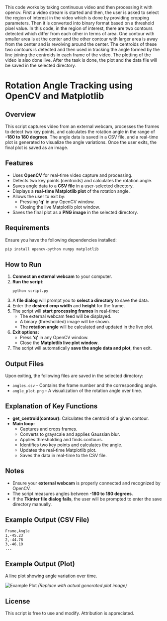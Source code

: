 This code works by taking continuous video and then processing it with opencv.
First a video stream is started and then, the user is asked to select the region of interest in the video which is done by providing cropping parameters.
Then it is converted into binary format based on a threshold pixel value.
In this code, in the region of interest, there are two contours detected which differ from each other in terms of area. One contour with smaller area is at the center and the other contour with larger area is away from the center and is revolving around the center. 
The centroids of these two contours is detected and then used in tracking the angle formed by the line joining the centroids in each frame of the video.
The plotting of the video is also done live. After the task is done, the plot and the data file will be saved in the selected directory.

# Rotation Angle Tracking using OpenCV and Matplotlib

## Overview
This script captures video from an external webcam, processes the frames to detect two key points, and calculates the rotation angle in the range of **-180 to 180 degrees**. The angle data is saved in a CSV file, and a real-time plot is generated to visualize the angle variations. Once the user exits, the final plot is saved as an image.

## Features
- Uses **OpenCV** for real-time video capture and processing.
- Detects two key points (centroids) and calculates the rotation angle.
- Saves angle data to a **CSV file** in a user-selected directory.
- Displays a **real-time Matplotlib plot** of the rotation angle.
- Allows the user to exit by:
  - Pressing **'q'** in any OpenCV window.
  - Closing the live Matplotlib plot window.
- Saves the final plot as a **PNG image** in the selected directory.

## Requirements
Ensure you have the following dependencies installed:
```bash
pip install opencv-python numpy matplotlib
```

## How to Run
1. **Connect an external webcam** to your computer.
2. **Run the script**:
   ```bash
   python script.py
   ```
3. A **file dialog** will prompt you to **select a directory** to save the data.
4. Enter the **desired crop width** and **height** for the frame.
5. The script will **start processing frames** in real-time:
   - The external webcam feed will be displayed.
   - A binary (thresholded) image will be shown.
   - The **rotation angle** will be calculated and updated in the live plot.
6. **Exit options:**
   - Press **'q'** in any OpenCV window.
   - Close the **Matplotlib live plot window**.
7. The script will automatically **save the angle data and plot**, then exit.

## Output Files
Upon exiting, the following files are saved in the selected directory:
- `angles.csv` - Contains the frame number and the corresponding angle.
- `angle_plot.png` - A visualization of the rotation angle over time.

## Explanation of Key Functions
- **get_centroid(contour):** Calculates the centroid of a given contour.
- **Main loop:**
  - Captures and crops frames.
  - Converts to grayscale and applies Gaussian blur.
  - Applies thresholding and finds contours.
  - Identifies two key points and calculates the angle.
  - Updates the real-time Matplotlib plot.
  - Saves the data in real-time to the CSV file.

## Notes
- Ensure your **external webcam** is properly connected and recognized by OpenCV.
- The script measures angles between **-180 to 180 degrees**.
- If the **Tkinter file dialog fails**, the user will be prompted to enter the save directory manually.

## Example Output (CSV File)
```
Frame,Angle
1,-45.23
2,-44.78
3,-46.10
...
```

## Example Output (Plot)
A line plot showing angle variation over time.

![Example Plot](example_angle_plot.png) *(Replace with actual generated plot image)*

## License
This script is free to use and modify. Attribution is appreciated.


